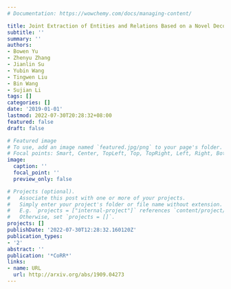 ```yaml
---
# Documentation: https://wowchemy.com/docs/managing-content/

title: Joint Extraction of Entities and Relations Based on a Novel Decomposition Strategy
subtitle: ''
summary: ''
authors:
- Bowen Yu
- Zhenyu Zhang
- Jianlin Su
- Yubin Wang
- Tingwen Liu
- Bin Wang
- Sujian Li
tags: []
categories: []
date: '2019-01-01'
lastmod: 2022-07-30T20:28:32+08:00
featured: false
draft: false

# Featured image
# To use, add an image named `featured.jpg/png` to your page's folder.
# Focal points: Smart, Center, TopLeft, Top, TopRight, Left, Right, BottomLeft, Bottom, BottomRight.
image:
  caption: ''
  focal_point: ''
  preview_only: false

# Projects (optional).
#   Associate this post with one or more of your projects.
#   Simply enter your project's folder or file name without extension.
#   E.g. `projects = ["internal-project"]` references `content/project/deep-learning/index.md`.
#   Otherwise, set `projects = []`.
projects: []
publishDate: '2022-07-30T12:28:32.160120Z'
publication_types:
- '2'
abstract: ''
publication: '*CoRR*'
links:
- name: URL
  url: http://arxiv.org/abs/1909.04273
---
```

